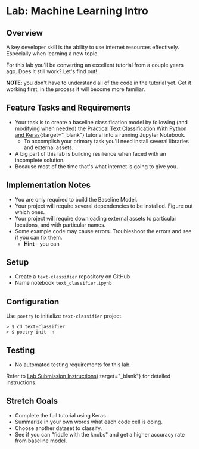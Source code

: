 # Lab: Machine Learning Intro

## Overview

A key developer skill is the ability to use internet resources effectively. Especially when learning a new topic.

For this lab you'll be converting an excellent tutorial from a couple years ago. Does it still work? Let's find out!

**NOTE**: you don't have to understand all of the code in the tutorial yet. Get it working first, in the process it will become more familiar.

## Feature Tasks and Requirements

- Your task is to create a baseline classification model by following (and modifying when needed) the [Practical Text Classification With Python and Keras](https://realpython.com/python-keras-text-classification/){:target="_blank"} tutorial into a running Jupyter Notebook.
  - To accomplish your primary task you'll need install several libraries and external assets.
- A big part of this lab is building resilience when faced with an incomplete solution.
- Because most of the time that's what internet is going to give you.

## Implementation Notes

- You are only required to build the Baseline Model.
- Your project will require several dependencies to be installed. Figure out which ones.
- Your project will require downloading external assets to particular locations, and with particular names.
- Some example code may cause errors. Troubleshoot the errors and see if you can fix them.
  - **Hint** - you can

## Setup

- Create a `text-classifier` repository on GitHub
- Name notebook `text_classifier.ipynb`

## Configuration

Use `poetry` to initialize `text-classifier` project.

```console
> $ cd text-classifier
> $ poetry init -n
```

## Testing

- No automated testing requirements for this lab.

Refer to [Lab Submission Instructions](../../../reference/submission-instructions/labs/){:target="_blank"} for detailed instructions.

## Stretch Goals

- Complete the full tutorial using Keras
- Summarize in your own words what each code cell is doing.
- Choose another dataset to classify.
- See if you can "fiddle with the knobs" and get a higher accuracy rate from baseline model.
